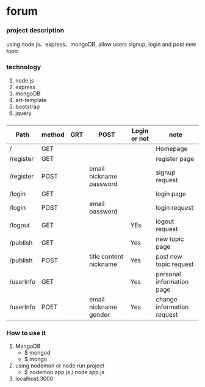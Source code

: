 
# forum

### project description
using node.js、express、mongoDB, allow users signup, login and post new topic

### technology
1. node.js
2. express
3. mongoDB
4. art-template
5. bootstrap
6. jquery



### 
|Path|method|GRT|POST|Login or not|note|
|--|--|--|--|--|--|
|/|GET||||Homepage|
|/register|GET||||register page|
|/register|POST||email nickname password||signup request|
|/login|GET||||login page|
|/login|POST||email password||login request|
|/logout|GET|||YEs|logout request|
|/publish|GET|||Yes|new topic page|
|/publish|POST||title content nickname|Yes|post new topic request|
|/userInfo|GET|||Yes|personal information page|
|/userInfo|POET||email nickname gender|Yes|change information request|

### How to use it 
1. MongoDB  
    * $ mongod
    * $ mongo
2. using nodemon or node run project
    * $ nodemon app.js / node app.js
3. localhost:3000 




